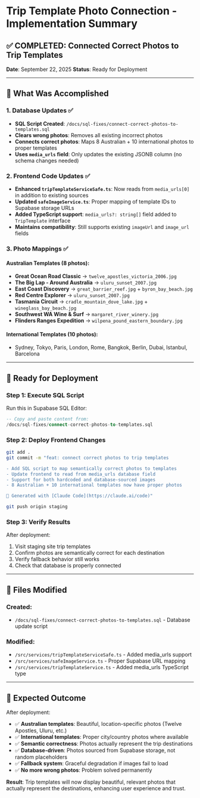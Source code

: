 # Trip Template Photo Connection - Implementation Summary

## ✅ **COMPLETED: Connected Correct Photos to Trip Templates**

**Date**: September 22, 2025
**Status**: Ready for Deployment

---

## 🎯 **What Was Accomplished**

### 1. **Database Updates** ✅
- **SQL Script Created**: `/docs/sql-fixes/connect-correct-photos-to-templates.sql`
- **Clears wrong photos**: Removes all existing incorrect photos
- **Connects correct photos**: Maps 8 Australian + 10 international photos to proper templates
- **Uses `media_urls` field**: Only updates the existing JSONB column (no schema changes needed)

### 2. **Frontend Code Updates** ✅
- **Enhanced `tripTemplateServiceSafe.ts`**: Now reads from `media_urls[0]` in addition to existing sources
- **Updated `safeImageService.ts`**: Proper mapping of template IDs to Supabase storage URLs
- **Added TypeScript support**: `media_urls?: string[]` field added to `TripTemplate` interface
- **Maintains compatibility**: Still supports existing `imageUrl` and `image_url` fields

### 3. **Photo Mappings** ✅

#### **Australian Templates (8 photos)**:
- **Great Ocean Road Classic** → `twelve_apostles_victoria_2006.jpg`
- **The Big Lap - Around Australia** → `uluru_sunset_2007.jpg`
- **East Coast Discovery** → `great_barrier_reef.jpg` + `byron_bay_beach.jpg`
- **Red Centre Explorer** → `uluru_sunset_2007.jpg`
- **Tasmania Circuit** → `cradle_mountain_dove_lake.jpg` + `wineglass_bay_beach.jpg`
- **Southwest WA Wine & Surf** → `margaret_river_winery.jpg`
- **Flinders Ranges Expedition** → `wilpena_pound_eastern_boundary.jpg`

#### **International Templates (10 photos)**:
- Sydney, Tokyo, Paris, London, Rome, Bangkok, Berlin, Dubai, Istanbul, Barcelona

---

## 🚀 **Ready for Deployment**

### **Step 1: Execute SQL Script**
Run this in Supabase SQL Editor:
```sql
-- Copy and paste content from:
/docs/sql-fixes/connect-correct-photos-to-templates.sql
```

### **Step 2: Deploy Frontend Changes**
```bash
git add .
git commit -m "feat: connect correct photos to trip templates

- Add SQL script to map semantically correct photos to templates
- Update frontend to read from media_urls database field
- Support for both hardcoded and database-sourced images
- 8 Australian + 10 international templates now have proper photos

🤖 Generated with [Claude Code](https://claude.ai/code)"

git push origin staging
```

### **Step 3: Verify Results**
After deployment:
1. Visit staging site trip templates
2. Confirm photos are semantically correct for each destination
3. Verify fallback behavior still works
4. Check that database is properly connected

---

## 📁 **Files Modified**

### **Created**:
- `/docs/sql-fixes/connect-correct-photos-to-templates.sql` - Database update script

### **Modified**:
- `/src/services/tripTemplateServiceSafe.ts` - Added media_urls support
- `/src/services/safeImageService.ts` - Proper Supabase URL mapping
- `/src/services/tripTemplateService.ts` - Added media_urls TypeScript type

---

## 🎉 **Expected Outcome**

After deployment:
- ✅ **Australian templates**: Beautiful, location-specific photos (Twelve Apostles, Uluru, etc.)
- ✅ **International templates**: Proper city/country photos where available
- ✅ **Semantic correctness**: Photos actually represent the trip destinations
- ✅ **Database-driven**: Photos sourced from Supabase storage, not random placeholders
- ✅ **Fallback system**: Graceful degradation if images fail to load
- ✅ **No more wrong photos**: Problem solved permanently

**Result**: Trip templates will now display beautiful, relevant photos that actually represent the destinations, enhancing user experience and trust.
